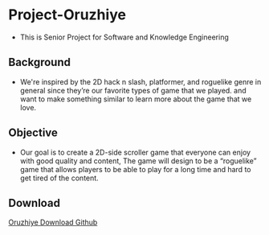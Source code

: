 # Project-Oruzhiye

- This is Senior Project for Software and Knowledge Engineering

## Background

- We're  inspired  by  the  2D hack n slash, platformer, and roguelike genre in general since they’re our favorite types of game that we played. and want  to  make  something  similar  to  learn  more  about  the  game  that  we  love.

## Objective

- Our goal is to create a 2D-side scroller game that everyone can enjoy with good quality and content, The game will design to be a “roguelike” game that allows players to be able to play for a long time and hard to get tired of the content. 


## Download

[Oruzhiye Download Github](https://github.com/Raikirieiei/Oruzhiye_Game)

